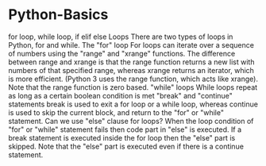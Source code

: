# Python-Basics
for loop, while loop, if elif else
Loops
There are two types of loops in Python, for and while.
The "for" loop
For loops can iterate over a sequence of numbers using the "range" and "xrange" functions. The difference between range and xrange is that the range function returns a new list with numbers of that specified range, whereas xrange returns an iterator, which is more efficient. (Python 3 uses the range function, which acts like xrange). Note that the range function is zero based.
"while" loops
While loops repeat as long as a certain boolean condition is met
"break" and "continue" statements
break is used to exit a for loop or a while loop, whereas continue is used to skip the current block, and return to the "for" or "while" statement.
Can we use "else" clause for loops?
When the loop condition of "for" or "while" statement fails then code part in "else" is executed. If a break statement is executed inside the for loop then the "else" part is skipped. Note that the "else" part is executed even if there is a continue statement.
